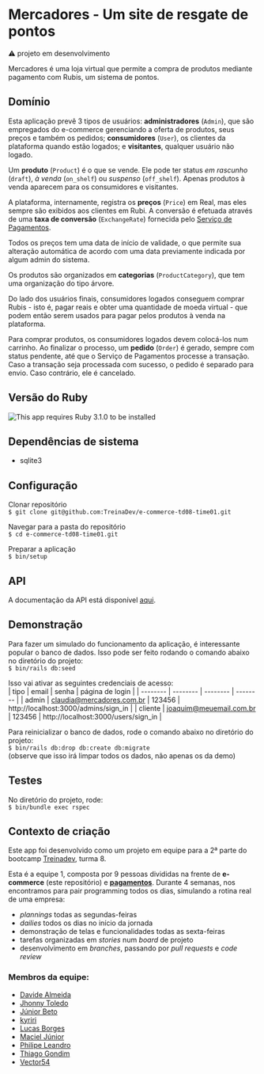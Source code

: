 # Mercadores - Um site de resgate de pontos

:warning:  projeto em desenvolvimento  
  
Mercadores é uma loja virtual que permite a compra de produtos mediante pagamento com Rubis, um sistema de pontos.   
  
## Domínio

Esta aplicação prevê 3 tipos de usuários: **administradores** (`Admin`), que são empregados do e-commerce gerenciando a oferta de produtos, seus preços e também os pedidos; **consumidores** (`User`), os clientes da plataforma quando estão logados; e **visitantes**, qualquer usuário não logado.  
  
Um **produto** (`Product`) é o que se vende. Ele pode ter status *em rascunho* (`draft`), *à venda* (`on_shelf`) ou *suspenso* (`off_shelf`). Apenas produtos à venda aparecem para os consumidores e visitantes.  
  
A plataforma, internamente, registra os **preços** (`Price`) em Real, mas eles sempre são exibidos aos clientes em Rubi. A conversão é efetuada através de uma **taxa de conversão** (`ExchangeRate`) fornecida pelo [Serviço de Pagamentos](https://github.com/TreinaDev/pagamentos-td08-time01).  
  
Todos os preços tem uma data de início de validade, o que permite sua alteração automática de acordo com uma data previamente indicada por algum admin do sistema.  
  
Os produtos são organizados em **categorias** (`ProductCategory`), que tem uma organização do tipo árvore.  
  
Do lado dos usuários finais, consumidores logados conseguem comprar Rubis - isto é, pagar reais e obter uma quantidade de moeda virtual - que podem então serem usados para pagar pelos produtos à venda na plataforma.  
  
Para comprar produtos, os consumidores logados devem colocá-los num carrinho. Ao finalizar o processo, um **pedido** (`Order`) é gerado, sempre com status pendente, até que o Serviço de Pagamentos processe a transação. Caso a transação seja processada com sucesso, o pedido é separado para envio. Caso contrário, ele é cancelado.  

## Versão do Ruby

![This app requires Ruby 3.1.0 to be installed](https://img.shields.io/static/v1?label=ruby&message=version%203.1.0&color=B61D1D&style=for-the-badge&logo=ruby)  
  
## Dependências de sistema

 - sqlite3  

## Configuração

Clonar repositório  
`$ git clone git@github.com:TreinaDev/e-commerce-td08-time01.git`  
  
Navegar para a pasta do repositório  
`$ cd e-commerce-td08-time01.git`  
  
Preparar a aplicação   
`$ bin/setup`   

## API

A documentação da API está disponível [aqui](docs/api.md).  

## Demonstração

Para fazer um simulado do funcionamento da aplicação, é interessante popular o banco de dados. Isso pode ser feito rodando o comando abaixo no diretório do projeto:    
`$ bin/rails db:seed`  
  
Isso vai ativar as seguintes credenciais de acesso:    
| tipo | email | senha | página de login |
| -------- | -------- | -------- | -------- | 
| admin   | claudia@mercadores.com.br | 123456 | http://localhost:3000/admins/sign_in |
| cliente | joaquim@meuemail.com.br   | 123456 | http://localhost:3000/users/sign_in |

Para reinicializar o banco de dados, rode o comando abaixo no diretório do projeto:  
`$ bin/rails db:drop db:create db:migrate`  
(observe que isso irá limpar todos os dados, não apenas os da demo)  

## Testes

No diretório do projeto, rode:  
`$ bin/bundle exec rspec`   

## Contexto de criação

Este app foi desenvolvido como um projeto em equipe para a 2ª parte do bootcamp [Treinadev](https://treinadev.com.br/), turma 8.  
  
Esta é a equipe 1, composta por 9 pessoas divididas na frente de **e-commerce** (este repositório) e **[pagamentos](https://github.com/TreinaDev/pagamentos-td08-time01)**. Durante 4 semanas, nos encontramos para pair programming todos os dias, simulando a rotina real de uma empresa:  
- *plannings* todas as segundas-feiras
- *dailies* todos os dias no início da jornada
- demonstração de telas e funcionalidades todas as sexta-feiras
- tarefas organizadas em *stories* num *board* de projeto
- desenvolvimento em *branches*, passando por *pull requests* e *code review*

### Membros da equipe:
- [Davide Almeida](https://github.com/davide-almeida)
- [Jhonny Toledo](https://github.com/Jhonny4975)
- [Júnior Beto](https://github.com/b-sep)
- [kyriri](https://github.com/kyriri)
- [Lucas Borges](https://github.com/LucasDLAB)
- [Maciel Júnior](https://github.com/macieljuniormax)
- [Philipe Leandro](https://github.com/philipeleandro)
- [Thiago Gondim](https://github.com/thiagogondim)
- [Vector54](https://github.com/Vector54)
